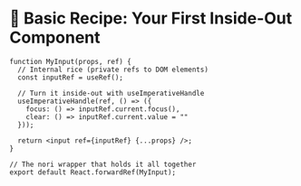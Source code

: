 # 🧪 Basic Recipe: Your First Inside-Out Component

```jsx{all|2|3|4-8|11}
function MyInput(props, ref) {
  // Internal rice (private refs to DOM elements)
  const inputRef = useRef();
  
  // Turn it inside-out with useImperativeHandle
  useImperativeHandle(ref, () => ({
    focus: () => inputRef.current.focus(),
    clear: () => inputRef.current.value = ""
  }));

  return <input ref={inputRef} {...props} />;
}

// The nori wrapper that holds it all together
export default React.forwardRef(MyInput);
``` 